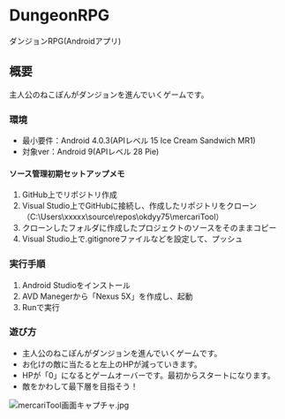 # DungeonRPG
ダンジョンRPG(Androidアプリ)

## 概要
主人公のねこぽんがダンジョンを進んでいくゲームです。

### 環境
- 最小要件：Android 4.0.3(APIレベル 15 Ice Cream Sandwich MR1)
- 対象ver：Android 9(APIレベル 28 Pie)

#### ソース管理初期セットアップメモ
1. GitHub上でリポジトリ作成
1. Visual Studio上でGitHubに接続し、作成したリポジトリをクローン（C:\Users\xxxxx\source\repos\okdyy75\mercariTool）
1. クローンしたフォルダに作成したプロジェクトのソースをそのままコピー
1. Visual Studio上で.gitignoreファイルなどを設定して、プッシュ

### 実行手順
1. Android Studioをインストール
1. AVD Manegerから「Nexus 5X」を作成し、起動
1. Runで実行

### 遊び方
- 主人公のねこぽんがダンジョンを進んでいくゲームです。
- お化けの敵に当たると左上のHPが減っていきます。 
- HPが「0」になるとゲームオーバーです。最初からスタートになります。
- 敵をかわして最下層を目指そう！

![mercariTool画面キャプチャ.jpg](https://raw.github.com/wiki/okdyy75/DungeonRPG/images/DungeonRPGプレイイメージ.jpg)
